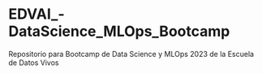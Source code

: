 # EDVAI_-DataScience_MLOps_Bootcamp
Repositorio para Bootcamp de Data Science y MLOps 2023 de la Escuela de Datos Vivos
